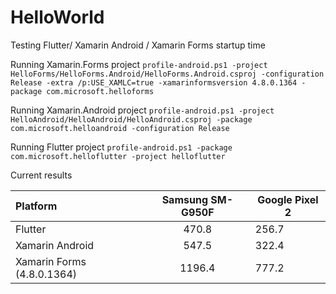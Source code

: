 # HelloWorld
 Testing Flutter/ Xamarin Android / Xamarin Forms startup time


Running Xamarin.Forms project
`profile-android.ps1 -project HelloForms/HelloForms.Android/HelloForms.Android.csproj -configuration Release -extra /p:USE_XAMLC=true -xamarinformsversion 4.8.0.1364 -package com.microsoft.helloforms`

Running Xamarin.Android project
`profile-android.ps1 -project HelloAndroid/HelloAndroid/HelloAndroid.csproj -package com.microsoft.helloandroid -configuration Release`

Running Flutter project
`profile-android.ps1 -package com.microsoft.helloflutter -project helloflutter` 

Current results 

|  Platform | Samsung SM-G950F  | Google Pixel 2  |
|   :---    |   :-:|---|
|  Flutter | 470.8 | 256.7  |
|  Xamarin Android | 547.5| 322.4  |
|  Xamarin Forms (4.8.0.1364) | 1196.4  |  777.2 |
